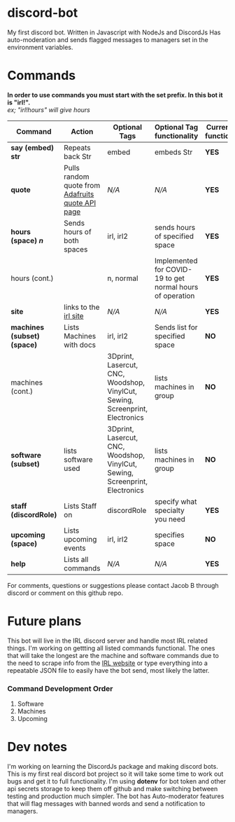 # discord-bot
My first discord bot. Written in Javascript with NodeJs and DiscordJs
Has auto-moderation and sends flagged messages to managers set in the environment variables.
# Commands
**In order to use commands you must start with the set prefix. In this bot it is "irl!".** \
*ex; "irl!hours" will give hours*

Command | Action | Optional Tags | Optional Tag functionality | Currently functional
--------|--------|---------------|--------------------------- | --------------------
**say (embed) str** | Repeats back Str | embed | embeds Str | **YES**
**quote** | Pulls random quote from [Adafruits quote API page](adafruit.com/quotes.php) | *N/A* | *N/A* | **YES**
**hours (space) *n*** | Sends hours of both spaces | irl, irl2 | sends hours of specified space | **YES**
hours (cont.) | | n, normal | Implemented for COVID-19 to get normal hours of operation | **YES**
**site** | links to the [irl site](http://irl.depaul.edu/) | *N/A* | *N/A* | **YES**
**machines (subset) (space)** | Lists Machines with docs | irl, irl2 | Sends list for specified space | **NO**
machines (cont.)| | 3Dprint, Lasercut, CNC, Woodshop, VinylCut, Sewing, Screenprint, Electronics | lists machines in group | **NO**
**software (subset)** | lists software used | 3Dprint, Lasercut, CNC, Woodshop, VinylCut, Sewing, Screenprint, Electronics | lists machines in group | **NO**
**staff (discordRole)** | Lists Staff on | discordRole | specify what specialty you need | **YES**
**upcoming (space)** | Lists upcoming events | irl, irl2 | specifies space | **NO**
**help** | Lists all commands | *N/A* | *N/A* | **YES**

For comments, questions or suggestions please contact Jacob B through discord or comment on this github repo.

# Future plans
This bot will live in the IRL discord server and handle most IRL related things. I'm working on gettting all listed commands functional. The ones that will take the longest are the machine and software commands due to the need to scrape info from the [IRL website](http://irl.depaul.edu/equipment-and-resources/) or type everything into a repeatable JSON file to easily have the bot send, most likely the latter.

### Command Development Order
1. Software
1. Machines
1. Upcoming

# Dev notes
I'm working on learning the DiscordJs package and making discord bots. This is my first real discord bot project so it will take some time to work out bugs and get it to full functionality. I'm using **dotenv** for bot token and other api secrets storage to keep them off github and make switching between testing and production much simpler. The bot has Auto-moderator features that will flag messages with banned words and send a notification to managers.
